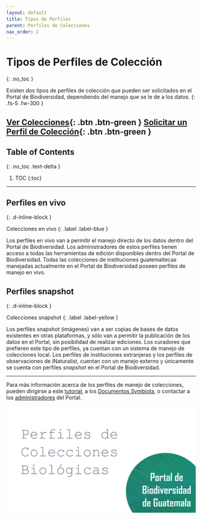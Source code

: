 ```yaml
---
layout: default
title: Tipos de Perfiles
parent: Perfiles de Colecciones
nav_order: 2
---
```



# Tipos de Perfiles de Colección
{: .no_toc }


Existen dos tipos de perfiles de colección que pueden ser solicitados en el Portal de Biodiversidad, dependiendo del manejo que se le de a los datos.
{: .fs-5 .fw-300 }

[Ver Colecciones](https://biodiversidad.gt/portal/collections/index.php){: .btn .btn-green } 
[Solicitar un Perfil de Colección](https://guatemalaportal.github.io/docs/colecciones/unirse/){: .btn .btn-green }
---

## Table of Contents
{: .no_toc .text-delta }

1. TOC
{:toc}

---

## Perfiles en vivo
{: .d-inline-block }

Colecciones en vivo
{: .label .label-blue }

Los perfiles en vivo van a permitir el manejo directo de los datos dentro del Portal de Biodiversidad. Los administradores de estos perfiles tienen acceso a todas las herramientas de edición disponibles dentro del Portal de Biodiversidad. Todas las colecciones de instituciones guatemaltecas manejadas actualmente en el Portal de Biodiversidad poseen perfiles de manejo en vivo.

## Perfiles snapshot 
{: .d-inline-block }

Colecciones snapshot
{: .label .label-yellow }

Los perfiles snapshot (imágenes) van a ser copias de bases de datos existentes en otras plataformas, y sólo van a permitir la publicación de los datos en el Portal, sin posibilidad de realizar ediciones. Los curadores que prefieren este tipo de perfiles, ya cuentan con un sistema de manejo de colecciones local. Los perfiles de instituciones extranjeras y los perfiles de observaciones de iNaturalist, cuentan con un manejo externo y únicamente se cuenta con perfiles _snapshot_ en el Portal de Biodiversidad.

---

Para más información acerca de los perfiles de manejo de colecciones, pueden dirigirse a este [tutorial](https://youtu.be/43wFaru9i10), a los [Documentos Symbiota](https://symbiota.org/docs/es/), o contactar a los [administradores](https://guatemalaportal.github.io/docs/contactos/) del Portal.

[<img src="https://github.com/GuatemalaPortal/guatemalaportal.github.io/blob/main/static/portal/Portada%20Perfiles.jpg?raw=true" alt="Tutorial Checklists">](https://youtu.be/43wFaru9i10)

